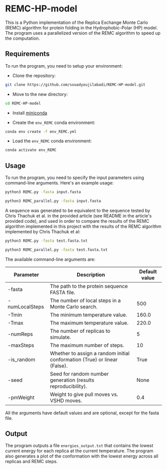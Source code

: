 # REMC-HP-model

This is a Python implementation of the Replica Exchange Monte Carlo (REMC) algorithm for protein folding in the Hydrophobic-Polar (HP) model. The program uses a parallelized version of the REMC algorithm to speed up the computation.

## Requirements

To run the program, you need to setup your environment:

- Clone the repository:
  
```bash
git clone https://github.com/souadyoujilabadi/REMC-HP-model.git
```

- Move to the new directory:

```bash
cd REMC-HP-model
```

- Install [miniconda](https://docs.conda.io/en/latest/miniconda.html)

- Create the `env_REMC` conda environment:
  
```bash
conda env create -f env_REMC.yml
```

- Load the `env_REMC` conda environment:
  
```bash
conda activate env_REMC
```

## Usage

To run the program, you need to specify the input parameters using command-line arguments. Here's an example usage:
```bash
python3 REMC.py -fasta input.fasta 
```

```bash
python3 REMC_parallel.py -fasta input.fasta
```

A sequence was generated to be equivalent to the sequence tested by Chris Thachuk et al. in the provided article (see README in the article's provided code), and used in order to compare the results of the REMC algorithm implemented in this project with the results of the REMC algorithm implemented by Chris Thachuk et al:

```bash
python3 REMC.py -fasta test.fasta.txt
```

```bash
python3 REMC_parallel.py -fasta test.fasta.txt
```

The available command-line arguments are:

|Parameter      | Description                                                              | Default value |
|---------------|--------------------------------------------------------------------------|---------------|
|-fasta         | The path to the protein sequence FASTA file.                             |               |
|-numLocalSteps | The number of local steps in a Monte Carlo search.                       | 500           |
|-Tmin          | The minimum temperature value.                                           | 160.0         |
|-Tmax          | The maximum temperature value.                                           | 220.0         |
|-numReps       | The number of replicas to simulate.                                      | 5             |
|-maxSteps      | The maximum number of steps.                                             | 10            |
|-is_random     | Whether to assign a random initial conformation (True) or linear (False).| True          |
|-seed          | Seed for random number generation (results reproducibility).             | None          |
|-pmWeight      | Weight to give pull moves vs. VSHD moves.                                | 0.4           |

All the arguments have default values and are optional, except for the fasta file.

## Output

The program outputs a file `energies_output.txt` that contains the lowest current energy for each replica at the current temperature.
The program also generates a plot of the conformation with the lowest energy across all replicas and REMC steps.
